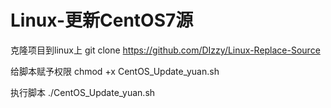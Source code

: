 # Linux-更新CentOS7源

克隆项目到linux上
git clone https://github.com/DIzzy/Linux-Replace-Source

给脚本赋予权限
chmod +x CentOS_Update_yuan.sh

执行脚本
./CentOS_Update_yuan.sh
